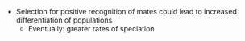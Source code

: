 - Selection for positive recognition of mates could lead to increased differentiation of populations
	- Eventually: greater rates of speciation